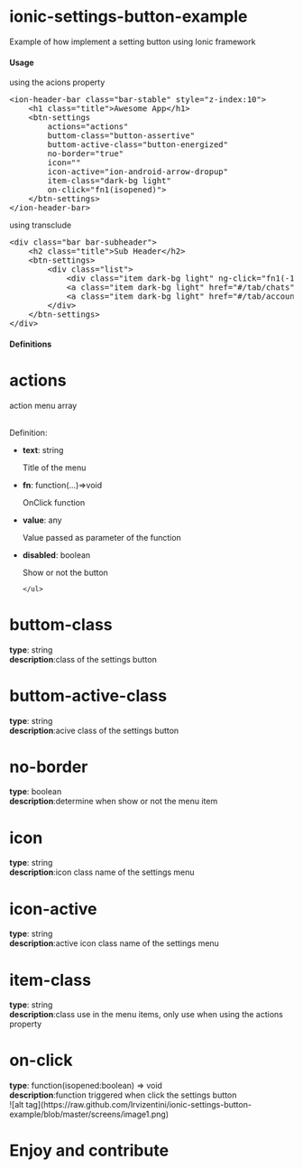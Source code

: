 # ionic-settings-button-example
Example of how implement a setting button using Ionic framework

 <h4>Usage</h4>
 <p>using the acions property</p>
  <pre>&lt;ion-header-bar class="bar-stable" style="z-index:10"&gt;
    &lt;h1 class="title"&gt;Awesome App&lt;/h1&gt;
    &lt;btn-settings 
        actions="actions" 
        buttom-class="button-assertive"
        buttom-active-class="button-energized"
        no-border="true"
        icon=""
        icon-active="ion-android-arrow-dropup"
        item-class="dark-bg light"
        on-click="fn1(isopened)"&gt;
    &lt;/btn-settings&gt;
&lt;/ion-header-bar&gt;</pre>

<p>using transclude</p>
<pre>&lt;div class="bar bar-subheader"&gt;
    &lt;h2 class="title"&gt;Sub Header&lt;/h2&gt;
    &lt;btn-settings&gt;
        &lt;div class="list"&gt;
            &lt;div class="item dark-bg light" ng-click="fn1(-1)"&gt;Item 1&lt;/div&gt;
            &lt;a class="item dark-bg light" href="#/tab/chats"&gt;Chats&lt;/a&gt;
            &lt;a class="item dark-bg light" href="#/tab/account"&gt;Account&lt;/a&gt;
        &lt;/div&gt;
    &lt;/btn-settings&gt;
&lt;/div&gt;</pre>

<h4>Definitions</h4>

<div class="list">

<div class="item">
    <h1 class="title">actions</h1> action menu array
    <br />
    <br />
    <p>Definition:</p>
    <ul>
        <li><b>text</b>: string
            <p>Title of the menu</p>
        </li>
        <li><b>fn</b>: function(...)=>void
            <p>OnClick function</p>
        </li>
        <li><b>value</b>: any
            <p>Value passed as parameter of the function</p>
        </li>
        <li><b>disabled</b>: boolean
            <p>Show or not the button</p>
        </li>

    </ul>

</div>
<div class="item item-text-wrap">
    <h1>buttom-class</h1>
    <b>type</b>: string
    <br />
    <b>description</b>:class of the settings button
</div>
<div class="item item-text-wrap">
    <h1>buttom-active-class</h1>
    <b>type</b>: string
    <br />
    <b>description</b>:acive class of the settings button
</div>
<div class="item item-text-wrap">
    <h1>no-border</h1>
    <b>type</b>: boolean
    <br />
    <b>description</b>:determine when show or not the menu item
</div>
<div class="item item-text-wrap">
    <h1>icon</h1>
    <b>type</b>: string
    <br />
    <b>description</b>:icon class name of the settings menu
</div>
<div class="item item-text-wrap">
    <h1>icon-active</h1>
    <b>type</b>: string
    <br />
    <b>description</b>:active icon class name of the settings menu
</div>
<div class="item item-text-wrap">
    <h1>item-class</h1>
    <b>type</b>: string
    <br />
    <b>description</b>:class use in the menu items, only use when using the actions property
</div>
<div class="item item-text-wrap">
    <h1>on-click</h1>
    <b>type</b>: function(isopened:boolean) => void
    <br />
    <b>description</b>:function triggered when click the settings button
</div>
<div>
![alt tag](https://raw.github.com/lrvizentini/ionic-settings-button-example/blob/master/screens/image1.png)
</div> 
<h1>Enjoy and contribute</h1>
